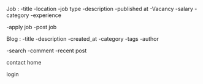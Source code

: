 Job : 
-title 
-location 
-job type
-description
-published at 
-Vacancy
-salary
-category
-experience

-apply job 
-post job
 


 Blog : 
-title
-description
-created_at
-category
-tags 
-author

-search
-comment
-recent post

contact 
home


login 